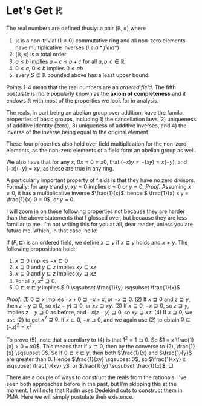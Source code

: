 # Let's Get $\mathbb{R}$

The real numbers are defined thusly: a pair $(\mathbb{R}, \leq)$ where 

 1. $\mathbb{R}$ is a non-trivial ($1 \neq 0$) commutative ring and all non-zero elements have multiplicative inverses $(i.e. a *field*)$
 2. $(\mathbb{R}, \leq)$ is a total order
 3. $a \leq b$ implies $a + c \leq b + c$ for all $a,b,c \in \mathbb{R}$
 4. $0 \leq a$, $0 \leq b$ implies $0 \leq ab$
 5. every $S \subseteq \mathbb{R}$ bounded above has a least upper bound.

Points 1-4 mean that the real numbers are an *ordered field*. The fifth postulate is more popularly known as the **axiom of completeness** and it endows $\mathbb{R}$ with most of the properties we look for in analysis.

The reals, in part being an abelian group over addition, have the familar properties of basic groups, including 1) the cancellation laws, 2) uniqueness of additive identity (zero), 3) uniqueness of additive inverses, and 4) the inverse of the inverse being equal to the original element.

These four properties also hold over field multiplication for the non-zero elements, as the non-zero elements of a field form an abelian group as well.

We also have that for any $x$, $0x = 0 = x0$, that $(-x)y = -(xy) = x(-y)$, and $(-x)(-y) = xy$, as these are true in any ring.

A particularly important property of fields is that they have no zero divisors. Formally: for any $x$ and $y$, $xy = 0$ implies $x = 0$ or $y = 0$. *Proof:* Assuming $x \neq 0$, it has a multiplicative inverse $\frac{1}{x}$. hence $ \frac{1}{x} x y = \frac{1}{x} 0 = 0$, or $y = 0$.

I will zoom in on these following properties not because they are harder than the above statements that I glossed over, but because they are less familiar to me. I'm not writing this for you at all, dear reader, unless you are future me. Which, in that case, hello!

If $(F, \sqsubseteq)$ is an ordered field, we define $x \sqsubset y$ if $x \sqsubseteq y$ holds and $x \neq y$. The following propositions hold:

 1. $x \sqsupseteq 0$ implies $-x \sqsubseteq 0$
 2. $x \sqsupseteq 0$ and $y \sqsubseteq z$ implies $xy \sqsubseteq xz$
 3. $x \sqsubseteq 0$ and $y \sqsubseteq z$ implies $xy \sqsupseteq xz$
 4. For all $x$, $x^2 \sqsupseteq 0$.
 5. $0 \sqsubset x \sqsubset y$ implies $ 0 \sqsubset \frac{1}{y} \sqsubset \frac{1}{x}$

*Proof:* (1) $0 \sqsupseteq x$ implies $-x + 0 \sqsupseteq -x + x$, or $-x \sqsupseteq 0$. (2) If $x \sqsupseteq 0$ and $z \sqsupseteq y$, then $z-y \sqsupseteq 0$, so $x(z-y) \sqsupseteq 0$, or $xz \sqsupseteq xy$. (3) If $x \sqsubseteq 0$, $-x \sqsupseteq 0$, so $z \sqsupseteq y$, implies $z-y \sqsupseteq 0$ as before, and $-x(z-y) \sqsupseteq 0$, so $xy \sqsupseteq xz$. (4) If $x \sqsupseteq 0$, we use (2) to get $x^2 \sqsupseteq 0$. If $x \sqsubset 0$, $-x \sqsupset 0$, and we again use (2) to obtain $0 \sqsubset (-x)^2 = x^2$

To  prove (5), note that a corollary to (4) is that $1^2 = 1 \sqsupset 0$. So $1 = x \frac{1}{x} > 0 = x0$. This means that if $x \sqsupset 0$, then by the converse to (2), \frac{1}{x} \sqsupset 0$. So If $0 \sqsubset x \sqsubset y$, then both $\frac{1}{x} and $\frac{1}{y}$ are greater than $0$. Hence $\frac{1}{xy} \sqsupset 0$, so $\frac{1}{xy} x \sqsubset \frac{1}{xy} y$, or $\frac{1}{y} \sqsubset \frac{1}{x}$. $\Box$

There are a couple of ways to construct the reals from the rationals. I've seen both approaches before in the past, but I'm skipping this at the moment. I will note that Rudin uses Dedekind cuts to construct them in PMA. Here we will simply postulate their existence.
